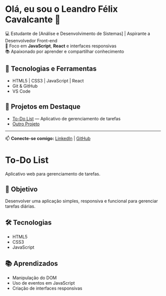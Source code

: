 

# Olá, eu sou o Leandro Félix Cavalcante 👋

💻 Estudante de [Análise e Desenvolvimento de Sistemas] | Aspirante a Desenvolvedor Front-end  
🚀 Foco em **JavaScript**, **React** e interfaces responsivas  
📚 Apaixonado por aprender e compartilhar conhecimento  

## 🔧 Tecnologias e Ferramentas
- HTML5 | CSS3 | JavaScript | React
- Git & GitHub
- VS Code

## 📌 Projetos em Destaque
- [To-Do List](link-do-repositório) — Aplicativo de gerenciamento de tarefas
- [Outro Projeto](link)

---
📫 **Conecte-se comigo:**
[LinkedIn](https://www.linkedin.com/in/leandro-felix-cavalcante-47a123348?utm_source=share&utm_campaign=share_via&utm_content=profile&utm_medium=android_app) | [GitHub](leandrotottioficial)

# To-Do List

Aplicativo web para gerenciamento de tarefas.

## 🎯 Objetivo
Desenvolver uma aplicação simples, responsiva e funcional para gerenciar tarefas diárias.

## 🛠 Tecnologias
- HTML5
- CSS3
- JavaScript

## 📚 Aprendizados
- Manipulação do DOM
- Uso de eventos em JavaScript
- Criação de interfaces responsivas